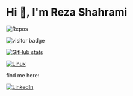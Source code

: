 <!--
**rshahrami/rshahrami** is a ✨ _special_ ✨ repository because its `README.md` (this file) appears on your GitHub profile.

Here are some ideas to get you started:

- 🔭 I’m currently working on ...
- 🌱 I’m currently learning ...
- 👯 I’m looking to collaborate on ...
- 🤔 I’m looking for help with ...
- 💬 Ask me about ...
- 📫 How to reach me: ...
- 😄 Pronouns: ...
- ⚡ Fun fact: ...
-->

# Hi 👋, I'm Reza Shahrami


![Repos](https://badges.pufler.dev/repos/rshahrami)

![visitor badge](https://visitor-badge.glitch.me/badge?page_id=rshahrami&left_text=Visitors)

[![GitHub stats](https://github-readme-stats.vercel.app/api?username=rshahrami&count_private=true)](https://rshahrami.com/)

[![Linux](https://svgshare.com/i/Zhy.svg)](https://svgshare.com/i/Zhy.svg)

find me here:

[![LinkedIn](https://img.shields.io/badge/linkedin-%230077B5.svg?style=for-the-badge&logo=linkedin&logoColor=white)](https://www.linkedin.com/in/rezashahraminia)
